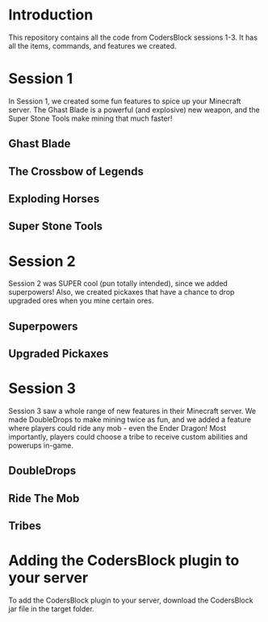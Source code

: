 # Introduction

This repository contains all the code from CodersBlock sessions 1-3. It has all the items, commands, and features we created.

# Session 1

In Session 1, we created some fun features to spice up your Minecraft server. The Ghast Blade is a powerful (and explosive) new weapon,
and the Super Stone Tools make mining that much faster!

## Ghast Blade

## The Crossbow of Legends

## Exploding Horses

## Super Stone Tools

# Session 2

Session 2 was SUPER cool (pun totally intended), since we added superpowers! Also, we created pickaxes that 
have a chance to drop upgraded ores when you mine certain ores.

## Superpowers

## Upgraded Pickaxes

# Session 3

Session 3 saw a whole range of new features in their Minecraft server. We made DoubleDrops to make mining twice as fun, 
and we added a feature where players could ride any mob - even the Ender Dragon! Most importantly, players could choose a tribe
to receive custom abilities and powerups in-game.

## DoubleDrops

## Ride The Mob

## Tribes

# Adding the CodersBlock plugin to your server

To add the CodersBlock plugin to your server, download the CodersBlock jar file in the target folder.

